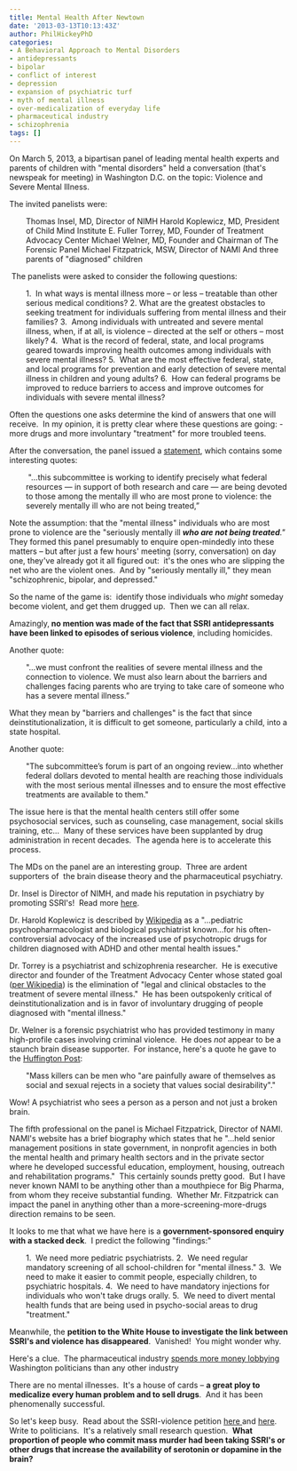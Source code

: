 ```yaml
---
title: Mental Health After Newtown
date: '2013-03-13T10:13:43Z'
author: PhilHickeyPhD
categories:
- A Behavioral Approach to Mental Disorders
- antidepressants
- bipolar
- conflict of interest
- depression
- expansion of psychiatric turf
- myth of mental illness
- over-medicalization of everyday life
- pharmaceutical industry
- schizophrenia
tags: []
---
```


On March 5, 2013, a bipartisan panel of leading mental health experts and parents of children with "mental disorders" held a conversation (that's newspeak for meeting) in Washington D.C. on the topic: Violence and Severe Mental Illness.

The invited panelists were:
<p style="padding-left: 30px;">Thomas Insel, MD, Director of NIMH
Harold Koplewicz, MD, President of Child Mind Institute
E. Fuller Torrey, MD, Founder of Treatment Advocacy Center
Michael Welner, MD, Founder and Chairman of The Forensic Panel
Michael Fitzpatrick, MSW, Director of NAMI
And three parents of "diagnosed" children</p>
 The panelists were asked to consider the following questions:
<p style="padding-left: 30px;">1.  In what ways is mental illness more – or less – treatable than other serious medical conditions?
2. What are the greatest obstacles to seeking treatment for individuals suffering from mental illness and their families?
3.  Among individuals with untreated and severe mental illness, when, if at all, is violence – directed at the self or others – most likely?
4.  What is the record of federal, state, and local programs geared towards improving health outcomes among individuals with severe mental illness?
5.  What are the most effective federal, state, and local programs for prevention and early detection of severe mental illness in children and young adults?
6.  How can federal programs be improved to reduce barriers to access and improve outcomes for individuals with severe mental illness?</p>
Often the questions one asks determine the kind of answers that one will receive.  In my opinion, it is pretty clear where these questions are going: - more drugs and more involuntary "treatment" for more troubled teens.

After the conversation, the panel issued a <a href="http://energycommerce.house.gov/press-release/after-newtown-oversight-and-investigations-subcommittee-engages-national-conversation">statement</a>, which contains some interesting quotes:
<p style="padding-left: 30px;"> "…this subcommittee is working to identify precisely what federal resources — in support of both research and care — are being devoted to those among the mentally ill who are most prone to violence: the severely mentally ill who are not being treated,”</p>
Note the assumption: that the "mental illness" individuals who are most prone to violence are the "seriously mentally ill <i><strong>who are not being treated</strong>."</i>  They formed this panel presumably to enquire open-mindedly into these matters – but after just a few hours' meeting (sorry, conversation) on day one, they've already got it all figured out:  it's the ones who are slipping the net who are the violent ones.  And by "seriously mentally ill," they mean "schizophrenic, bipolar, and depressed."

So the name of the game is:  identify those individuals who <i>might</i> someday become violent, and get them drugged up.  Then we can all relax.

Amazingly,<strong> no mention was made of the fact that SSRI antidepressants have been linked to episodes of serious violence</strong>, including homicides.

Another quote:
<p style="padding-left: 30px;">"…we must confront the realities of severe mental illness and the connection to violence. We must also learn about the barriers and challenges facing parents who are trying to take care of someone who has a severe mental illness.”</p>
What they mean by "barriers and challenges" is the fact that since deinstitutionalization, it is difficult to get someone, particularly a child, into a state hospital.

Another quote:
<p style="padding-left: 30px;">"The subcommittee’s forum is part of an ongoing review…into whether federal dollars devoted to mental health are reaching those individuals with the most serious mental illnesses and to ensure the most effective treatments are available to them."</p>
The issue here is that the mental health centers still offer some psychosocial services, such as counseling, case management, social skills training, etc...  Many of these services have been supplanted by drug administration in recent decades.  The agenda here is to accelerate this process.

The MDs on the panel are an interesting group.  Three are ardent supporters of  the brain disease theory and the pharmaceutical psychiatry.

Dr. Insel is Director of NIMH, and made his reputation in psychiatry by promoting SSRI's!  Read more <a href="http://en.wikipedia.org/wiki/Thomas_R._Insel">here</a>.

Dr. Harold Koplewicz is described by <a href="http://en.wikipedia.org/wiki/Harold_S._Koplewicz">Wikipedia</a> as a "…pediatric psychopharmacologist and biological psychiatrist known…for his often-controversial advocacy of the increased use of psychotropic drugs for children diagnosed with ADHD and other mental health issues."

Dr. Torrey is a psychiatrist and schizophrenia researcher.  He is executive director and founder of the Treatment Advocacy Center whose stated goal (<a href="http://en.wikipedia.org/wiki/E._Fuller_Torrey">per Wikipedia</a>) is the elimination of "legal and clinical obstacles to the treatment of severe mental illness."  He has been outspokenly critical of deinstitutionalization and is in favor of involuntary drugging of people diagnosed with "mental illness."

Dr. Welner is a forensic psychiatrist who has provided testimony in many high-profile cases involving criminal violence.  He does <i>not</i> appear to be a staunch brain disease supporter.  For instance, here's a quote he gave to the <a href="http://www.huffingtonpost.com/2012/08/13/mass-killers-psychopaths_n_1773450.html">Huffington Post</a>:
<p style="padding-left: 30px;">"Mass killers can be men who "are painfully aware of themselves as social and sexual rejects in a society that values social desirability"."</p>
Wow! A psychiatrist who sees a person as a person and not just a broken brain.

The fifth professional on the panel is Michael Fitzpatrick, Director of NAMI.  NAMI's website has a brief biography which states that he "…held senior management positions in state government, in nonprofit agencies in both the mental health and primary health sectors and in the private sector where he developed successful education, employment, housing, outreach and rehabilitation programs."  This certainly sounds pretty good.  But I have never known NAMI to be anything other than a mouthpiece for Big Pharma, from whom they receive substantial funding.  Whether Mr. Fitzpatrick can impact the panel in anything other than a more-screening-more-drugs direction remains to be seen.

It looks to me that what we have here is a <strong>government-sponsored enquiry with a stacked deck</strong>.  I predict the following "findings:"
<p style="padding-left: 30px;">1.  We need more pediatric psychiatrists.
2.  We need regular mandatory screening of all school-children for "mental illness."
3.  We  need to make it easier to commit people, especially children, to psychiatric hospitals.
4.  We need to have mandatory injections for individuals who won't take drugs orally.
5.  We need to divert mental health funds that are being used in psycho-social areas to drug "treatment."</p>
Meanwhile, the <strong>petition to the White House to investigate the link between SSRI's and violence has disappeared</strong>.  Vanished!  You might wonder why.

Here's a clue.  The pharmaceutical industry <a href="http://www.opensecrets.org/lobby/top.php?indexType=i">spends more money lobbying</a> Washington politicians than any other industry

There are no mental illnesses.  It's a house of cards – <strong>a great ploy to medicalize every human problem and to sell drugs</strong>.  And it has been phenomenally successful.

So let's keep busy.  Read about the SSRI-violence petition <a href="https://www.madinamerica.com/2012/12/white-house-petition-seeks-investigation-into-school-shootings-and-psychiatric-drugs/">here </a>and <a href="http://www.madinamerica.com/2013/01/isepp-calls-for-an-investigation-into-psych-meds-and-violence/">here</a>.  Write to politicians.  It's a relatively small research question.  <strong>What proportion of people who commit mass murder had been taking SSRI's or other drugs that increase the availability of serotonin or dopamine in the brain?</strong>